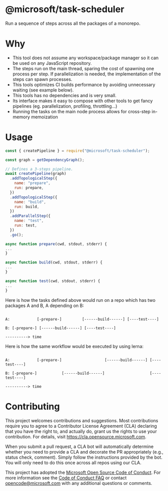 # @microsoft/task-scheduler

Run a sequence of steps across all the packages of a monorepo.

# Why

- This tool does not assume any workspace/package manager so it can be used on any JavaScript repository.
- The steps run on the main thread, sparing the cost of spawning one process per step. If parallelization is needed, the implementation of the steps can spawn processes.
- This tools optimizes CI builds performance by avoiding unnecessary waiting (see example below).
- This tools has no dependencies and is very small.
- Its interface makes it easy to compose with other tools to get fancy pipelines (eg. parallelization, profiling, throttling...)
- Running the tasks on the main node process allows for cross-step in-memory memoization

# Usage

```js
const { createPipeline } = require("@microsoft/task-scheduler");

const graph = getDependencyGraph();

// Defines a 3-steps pipeline.
await createPipeline(graph)
  .addTopologicalStep({
    name: "prepare",
    run: prepare,
  })
  .addTopologicalStep({
    name: "build",
    run: build,
  })
  .addParallelStep({
    name: "test",
    run: test,
  })
  .go();

async function prepare(cwd, stdout, stderr) {
...
}

async function build(cwd, stdout, stderr) {
...
}

async function test(cwd, stdout, stderr) {
...
}

```


Here is how the tasks defined above would run on a repo which has two packages A and B, A depending on B:
```

A:            [-prepare-]         [------build------] [----test----]

B: [-prepare-] [------build------] [----test----]

----------> time
```

Here is how the same workflow would be executed by using lerna:
```

A:            [-prepare-]                   [------build------] [----test----]

B: [-prepare-]           [------build------]                    [----test----]

----------> time
```

# Contributing

This project welcomes contributions and suggestions.  Most contributions require you to agree to a
Contributor License Agreement (CLA) declaring that you have the right to, and actually do, grant us
the rights to use your contribution. For details, visit https://cla.opensource.microsoft.com.

When you submit a pull request, a CLA bot will automatically determine whether you need to provide
a CLA and decorate the PR appropriately (e.g., status check, comment). Simply follow the instructions
provided by the bot. You will only need to do this once across all repos using our CLA.

This project has adopted the [Microsoft Open Source Code of Conduct](https://opensource.microsoft.com/codeofconduct/).
For more information see the [Code of Conduct FAQ](https://opensource.microsoft.com/codeofconduct/faq/) or
contact [opencode@microsoft.com](mailto:opencode@microsoft.com) with any additional questions or comments.
